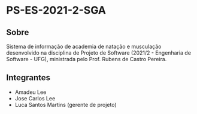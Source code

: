 # PS-ES-2021-2-SGA

## Sobre
Sistema de informação de academia de natação e musculação desenvolvido na disciplina de Projeto de Software (2021/2 - Engenharia de Software - UFG), ministrada pelo Prof. Rubens de Castro Pereira.

## Integrantes
- Amadeu Lee
- Jose Carlos Lee
- Luca Santos Martins (gerente de projeto)
